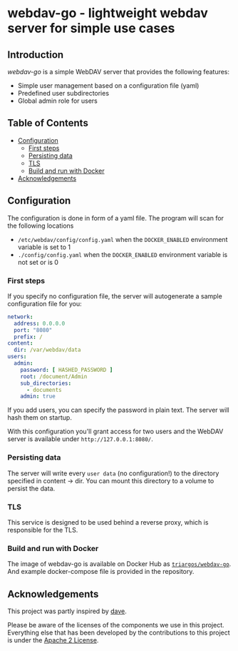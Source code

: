 # webdav-go - lightweight webdav server for simple use cases

## Introduction

_webdav-go_ is a simple WebDAV server that provides the following features:

- Simple user management based on a configuration file (yaml)
- Predefined user subdirectories
- Global admin role for users

## Table of Contents

- [Configuration](#configuration)
    * [First steps](#first-steps)
    * [Persisting data](#persisting-data)
    * [TLS](#tls)
    * [Build and run with Docker](#build-and-run-with-docker)
- [Acknowledgements](#acknowledgements)

## Configuration

The configuration is done in form of a yaml file. The program will scan for the following locations

- `/etc/webdav/config/config.yaml` when the `DOCKER_ENABLED` environment variable is set to 1
- `./config/config.yaml` when the `DOCKER_ENABLED` environment variable is not set or is 0

### First steps

If you specify no configuration file, the server will autogenerate a sample configuration file for you:

```yaml
network:
  address: 0.0.0.0
  port: "8080"
  prefix: /
content:
  dir: /var/webdav/data
users:
  admin:
    password: [ HASHED_PASSWORD ]
    root: /document/Admin
    sub_directories:
      - documents
    admin: true
```

If you add users, you can specify the password in plain text. The server will hash them on startup.

With this configuration you'll grant access for two users and the WebDAV
server is available under `http://127.0.0.1:8080/`.

### Persisting data

The server will write every `user data` (no configuration!) to the directory specified in content -> dir. You can mount
this directory to a volume to persist the data.

### TLS

This service is designed to be used behind a reverse proxy, which is responsible for the TLS.

### Build and run with Docker

The image of webdav-go is available on Docker Hub
as [`triargos/webdav-go`](https://hub.docker.com/r/triargos/webdav-go). And example docker-compose file is provided in
the repository.

## Acknowledgements

This project was partly inspired by [dave](https://github.com/micromata/dave).

Please be aware of the licenses of the components we use in this project. Everything else that has
been developed by the contributions to this project is under the [Apache 2 License](LICENSE.txt).